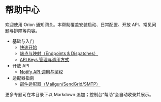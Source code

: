 # 帮助中心

欢迎使用 Orion 通知网关。本帮助覆盖安装启动、日常配置、开放 API、常见问题与排障等内容。

- 基础与入门
  - [快速开始](quickstart)
  - [端点与映射（Endpoints & Dispatches）](endpoints)
  - [API Keys 管理与调用方式](api-keys)
- 开放 API
  - [Notify API 调用与鉴权](notify)
- 适配器指南
  - [邮件适配器（Mailgun/SendGrid/SMTP）](email)

更多专题可在本目录下以 Markdown 追加；控制台“帮助”会自动收录并展示。
